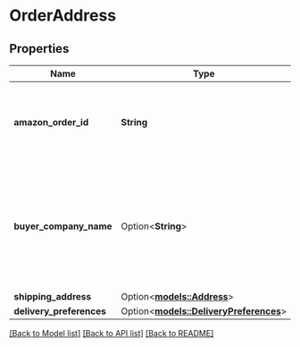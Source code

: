 # OrderAddress

## Properties

Name | Type | Description | Notes
------------ | ------------- | ------------- | -------------
**amazon_order_id** | **String** | An Amazon-defined order identifier, in 3-7-7 format. | 
**buyer_company_name** | Option<**String**> | The company name of the contact buyer. For IBA orders, the buyer company must be Amazon entities. | [optional]
**shipping_address** | Option<[**models::Address**](Address.md)> |  | [optional]
**delivery_preferences** | Option<[**models::DeliveryPreferences**](DeliveryPreferences.md)> |  | [optional]

[[Back to Model list]](../README.md#documentation-for-models) [[Back to API list]](../README.md#documentation-for-api-endpoints) [[Back to README]](../README.md)


